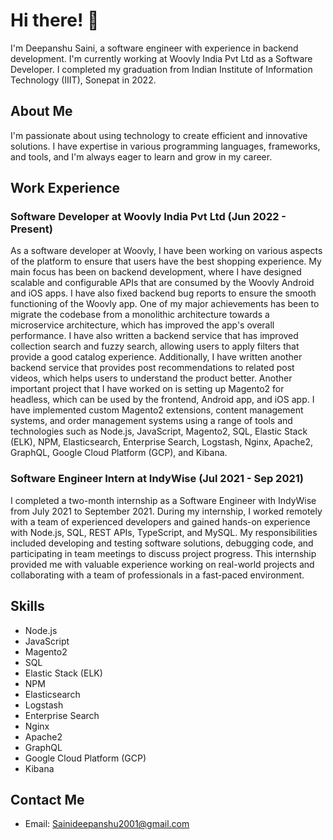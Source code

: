 # Hi there! 👋

I'm Deepanshu Saini, a software engineer with experience in backend development. I'm currently working at Woovly India Pvt Ltd as a Software Developer. I completed my graduation from Indian Institute of Information Technology (IIIT), Sonepat in 2022.

## About Me

I'm passionate about using technology to create efficient and innovative solutions. I have expertise in various programming languages, frameworks, and tools, and I'm always eager to learn and grow in my career.

## Work Experience

### Software Developer at Woovly India Pvt Ltd (Jun 2022 - Present)

As a software developer at Woovly, I have been working on various aspects of the platform to ensure that users have the best shopping experience. My main focus has been on backend development, where I have designed scalable and configurable APIs that are consumed by the Woovly Android and iOS apps. I have also fixed backend bug reports to ensure the smooth functioning of the Woovly app. One of my major achievements has been to migrate the codebase from a monolithic architecture towards a microservice architecture, which has improved the app's overall performance. I have also written a backend service that has improved collection search and fuzzy search, allowing users to apply filters that provide a good catalog experience. Additionally, I have written another backend service that provides post recommendations to related post videos, which helps users to understand the product better. Another important project that I have worked on is setting up Magento2 for headless, which can be used by the frontend, Android app, and iOS app. I have implemented custom Magento2 extensions, content management systems, and order management systems using a range of tools and technologies such as Node.js, JavaScript, Magento2, SQL, Elastic Stack (ELK), NPM, Elasticsearch, Enterprise Search, Logstash, Nginx, Apache2, GraphQL, Google Cloud Platform (GCP), and Kibana.

### Software Engineer Intern at IndyWise (Jul 2021 - Sep 2021)

I completed a two-month internship as a Software Engineer with IndyWise from July 2021 to September 2021. During my internship, I worked remotely with a team of experienced developers and gained hands-on experience with Node.js, SQL, REST APIs, TypeScript, and MySQL. My responsibilities included developing and testing software solutions, debugging code, and participating in team meetings to discuss project progress. This internship provided me with valuable experience working on real-world projects and collaborating with a team of professionals in a fast-paced environment.

## Skills

- Node.js
- JavaScript
- Magento2
- SQL
- Elastic Stack (ELK)
- NPM
- Elasticsearch
- Logstash
- Enterprise Search
- Nginx
- Apache2
- GraphQL
- Google Cloud Platform (GCP)
- Kibana

## Contact Me

- Email: Sainideepanshu2001@gmail.com
